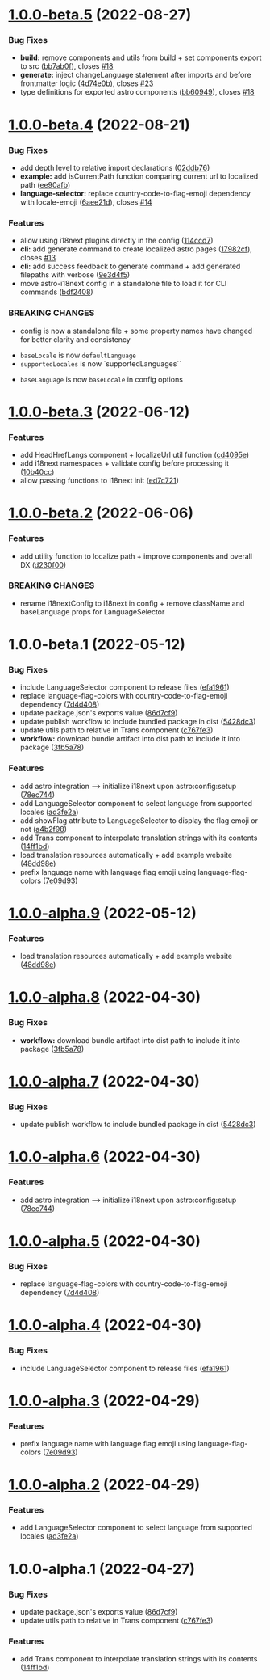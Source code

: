 # [1.0.0-beta.5](https://github.com/yassinedoghri/astro-i18next/compare/v1.0.0-beta.4...v1.0.0-beta.5) (2022-08-27)

### Bug Fixes

- **build:** remove components and utils from build + set components export to
  src
  ([bb7ab0f](https://github.com/yassinedoghri/astro-i18next/commit/bb7ab0f318feeb7bd4243ea805d09f55634b1ecf)),
  closes [#18](https://github.com/yassinedoghri/astro-i18next/issues/18)
- **generate:** inject changeLanguage statement after imports and before
  frontmatter logic
  ([4d74e0b](https://github.com/yassinedoghri/astro-i18next/commit/4d74e0b3d1d03c40ca9090b82fb4d171cd4b84a0)),
  closes [#23](https://github.com/yassinedoghri/astro-i18next/issues/23)
- type definitions for exported astro components
  ([bb60949](https://github.com/yassinedoghri/astro-i18next/commit/bb609499c1002dca13849ce0f500940b31c1482b)),
  closes [#18](https://github.com/yassinedoghri/astro-i18next/issues/18)

# [1.0.0-beta.4](https://github.com/yassinedoghri/astro-i18next/compare/v1.0.0-beta.3...v1.0.0-beta.4) (2022-08-21)

### Bug Fixes

- add depth level to relative import declarations
  ([02ddb76](https://github.com/yassinedoghri/astro-i18next/commit/02ddb7614391e07975d3422357e5f0140ed48ec8))
- **example:** add isCurrentPath function comparing current url to localized
  path
  ([ee90afb](https://github.com/yassinedoghri/astro-i18next/commit/ee90afb2dc44168a343e627a3c9cea1f369f8da8))
- **language-selector:** replace country-code-to-flag-emoji dependency with
  locale-emoji
  ([6aee21d](https://github.com/yassinedoghri/astro-i18next/commit/6aee21d6064cd596f6bff1bf6b670cc58ef0b263)),
  closes [#14](https://github.com/yassinedoghri/astro-i18next/issues/14)

### Features

- allow using i18next plugins directly in the config
  ([114ccd7](https://github.com/yassinedoghri/astro-i18next/commit/114ccd759d80c7bdd017f787cdbd557f0721e817))
- **cli:** add generate command to create localized astro pages
  ([17982cf](https://github.com/yassinedoghri/astro-i18next/commit/17982cf1ef152c913230094b017828f1a77073da)),
  closes [#13](https://github.com/yassinedoghri/astro-i18next/issues/13)
- **cli:** add success feedback to generate command + add generated filepaths
  with verbose
  ([9e3d4f5](https://github.com/yassinedoghri/astro-i18next/commit/9e3d4f57f31913e4f8646c1003a5f9379d5cae2a))
- move astro-i18next config in a standalone file to load it for CLI commands
  ([bdf2408](https://github.com/yassinedoghri/astro-i18next/commit/bdf240857e1fbb0d7b13482cbbd39eedfe768119))

### BREAKING CHANGES

- config is now a standalone file + some property names have changed for better
  clarity and consistency

* `baseLocale` is now `defaultLanguage`
* `supportedLocales` is now `supportedLanguages``

- `baseLanguage` is now `baseLocale` in config options

# [1.0.0-beta.3](https://github.com/yassinedoghri/astro-i18next/compare/v1.0.0-beta.2...v1.0.0-beta.3) (2022-06-12)

### Features

- add HeadHrefLangs component + localizeUrl util function
  ([cd4095e](https://github.com/yassinedoghri/astro-i18next/commit/cd4095ec7b42d7a4759ef980ba76515549b21f75))
- add i18next namespaces + validate config before processing it
  ([10b40cc](https://github.com/yassinedoghri/astro-i18next/commit/10b40cc81329d2d34f9cd9e37f1aa16145812449))
- allow passing functions to i18next init
  ([ed7c721](https://github.com/yassinedoghri/astro-i18next/commit/ed7c72117ccc363a8174681b990f75c67986dcd6))

# [1.0.0-beta.2](https://github.com/yassinedoghri/astro-i18next/compare/v1.0.0-beta.1...v1.0.0-beta.2) (2022-06-06)

### Features

- add utility function to localize path + improve components and overall DX
  ([d230f00](https://github.com/yassinedoghri/astro-i18next/commit/d230f002183bccad88230d947d4c981e2792b2ed))

### BREAKING CHANGES

- rename i18nextConfig to i18next in config + remove className and baseLanguage
  props for LanguageSelector

# 1.0.0-beta.1 (2022-05-12)

### Bug Fixes

- include LanguageSelector component to release files
  ([efa1961](https://github.com/yassinedoghri/astro-i18next/commit/efa19613f3341dde2afbd794b43fcd9e73d6f1b1))
- replace language-flag-colors with country-code-to-flag-emoji dependency
  ([7d4d408](https://github.com/yassinedoghri/astro-i18next/commit/7d4d408577e48d8fb860ae897a5573f2ec7c3beb))
- update package.json's exports value
  ([86d7cf9](https://github.com/yassinedoghri/astro-i18next/commit/86d7cf96a91176c75235ed2553bacbdf68217c61))
- update publish workflow to include bundled package in dist
  ([5428dc3](https://github.com/yassinedoghri/astro-i18next/commit/5428dc34a5f6729da3b2b81ab1a49a03a4811a32))
- update utils path to relative in Trans component
  ([c767fe3](https://github.com/yassinedoghri/astro-i18next/commit/c767fe3c174212358e285e1b85ebfff3ce9411e1))
- **workflow:** download bundle artifact into dist path to include it into
  package
  ([3fb5a78](https://github.com/yassinedoghri/astro-i18next/commit/3fb5a781051f38c1c210d5c70a6533f1e8d34469))

### Features

- add astro integration --> initialize i18next upon astro:config:setup
  ([78ec744](https://github.com/yassinedoghri/astro-i18next/commit/78ec7444439ac6d31b0e66cc2aa10007d83ac5c1))
- add LanguageSelector component to select language from supported locales
  ([ad3fe2a](https://github.com/yassinedoghri/astro-i18next/commit/ad3fe2af6895a993f94e414757269d86aefc8451))
- add showFlag attribute to LanguageSelector to display the flag emoji or not
  ([a4b2f98](https://github.com/yassinedoghri/astro-i18next/commit/a4b2f988b1772056e10812c10c906af3da5716bc))
- add Trans component to interpolate translation strings with its contents
  ([14ff1bd](https://github.com/yassinedoghri/astro-i18next/commit/14ff1bd0258e1d860fc188cfee941338787b5f4d))
- load translation resources automatically + add example website
  ([48dd98e](https://github.com/yassinedoghri/astro-i18next/commit/48dd98e6d95a824abd7ca521f786d1802cec0db5))
- prefix language name with language flag emoji using language-flag-colors
  ([7e09d93](https://github.com/yassinedoghri/astro-i18next/commit/7e09d93d45538ce90ebdc2d16a6a3ce5be782211))

# [1.0.0-alpha.9](https://github.com/yassinedoghri/astro-i18next/compare/v1.0.0-alpha.8...v1.0.0-alpha.9) (2022-05-12)

### Features

- load translation resources automatically + add example website
  ([48dd98e](https://github.com/yassinedoghri/astro-i18next/commit/48dd98e6d95a824abd7ca521f786d1802cec0db5))

# [1.0.0-alpha.8](https://github.com/yassinedoghri/astro-i18next/compare/v1.0.0-alpha.7...v1.0.0-alpha.8) (2022-04-30)

### Bug Fixes

- **workflow:** download bundle artifact into dist path to include it into
  package
  ([3fb5a78](https://github.com/yassinedoghri/astro-i18next/commit/3fb5a781051f38c1c210d5c70a6533f1e8d34469))

# [1.0.0-alpha.7](https://github.com/yassinedoghri/astro-i18next/compare/v1.0.0-alpha.6...v1.0.0-alpha.7) (2022-04-30)

### Bug Fixes

- update publish workflow to include bundled package in dist
  ([5428dc3](https://github.com/yassinedoghri/astro-i18next/commit/5428dc34a5f6729da3b2b81ab1a49a03a4811a32))

# [1.0.0-alpha.6](https://github.com/yassinedoghri/astro-i18next/compare/v1.0.0-alpha.5...v1.0.0-alpha.6) (2022-04-30)

### Features

- add astro integration --> initialize i18next upon astro:config:setup
  ([78ec744](https://github.com/yassinedoghri/astro-i18next/commit/78ec7444439ac6d31b0e66cc2aa10007d83ac5c1))

# [1.0.0-alpha.5](https://github.com/yassinedoghri/astro-i18next/compare/v1.0.0-alpha.4...v1.0.0-alpha.5) (2022-04-30)

### Bug Fixes

- replace language-flag-colors with country-code-to-flag-emoji dependency
  ([7d4d408](https://github.com/yassinedoghri/astro-i18next/commit/7d4d408577e48d8fb860ae897a5573f2ec7c3beb))

# [1.0.0-alpha.4](https://github.com/yassinedoghri/astro-i18next/compare/v1.0.0-alpha.3...v1.0.0-alpha.4) (2022-04-30)

### Bug Fixes

- include LanguageSelector component to release files
  ([efa1961](https://github.com/yassinedoghri/astro-i18next/commit/efa19613f3341dde2afbd794b43fcd9e73d6f1b1))

# [1.0.0-alpha.3](https://github.com/yassinedoghri/astro-i18next/compare/v1.0.0-alpha.2...v1.0.0-alpha.3) (2022-04-29)

### Features

- prefix language name with language flag emoji using language-flag-colors
  ([7e09d93](https://github.com/yassinedoghri/astro-i18next/commit/7e09d93d45538ce90ebdc2d16a6a3ce5be782211))

# [1.0.0-alpha.2](https://github.com/yassinedoghri/astro-i18next/compare/v1.0.0-alpha.1...v1.0.0-alpha.2) (2022-04-29)

### Features

- add LanguageSelector component to select language from supported locales
  ([ad3fe2a](https://github.com/yassinedoghri/astro-i18next/commit/ad3fe2af6895a993f94e414757269d86aefc8451))

# 1.0.0-alpha.1 (2022-04-27)

### Bug Fixes

- update package.json's exports value
  ([86d7cf9](https://github.com/yassinedoghri/astro-i18next/commit/86d7cf96a91176c75235ed2553bacbdf68217c61))
- update utils path to relative in Trans component
  ([c767fe3](https://github.com/yassinedoghri/astro-i18next/commit/c767fe3c174212358e285e1b85ebfff3ce9411e1))

### Features

- add Trans component to interpolate translation strings with its contents
  ([14ff1bd](https://github.com/yassinedoghri/astro-i18next/commit/14ff1bd0258e1d860fc188cfee941338787b5f4d))

